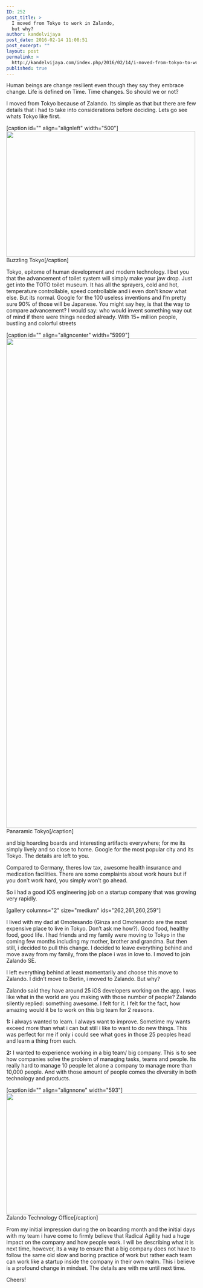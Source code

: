 ```yaml
---
ID: 252
post_title: >
  I moved from Tokyo to work in Zalando,
  but why?
author: kandelvijaya
post_date: 2016-02-14 11:08:51
post_excerpt: ""
layout: post
permalink: >
  http://kandelvijaya.com/index.php/2016/02/14/i-moved-from-tokyo-to-work-in-zalando-but-why/
published: true
---
```

Human beings are change resilient even though they say they embrace change. Life is defined on Time. Time changes. So should we or not?

I moved from Tokyo because of Zalando. Its simple as that but there are few details that i had to take into considerations before deciding. Lets go see whats Tokyo like first.

[caption id="" align="alignleft" width="500"]<img class="" src="http://www.maryville.edu/globaled/files/2012/09/file3041299869591.png" alt="" width="500" height="332" /> Buzzling Tokyo[/caption]

Tokyo, epitome of human development and modern technology. I bet you that the advancement of toilet system will simply make your jaw drop. Just get into the TOTO toilet museum. It has all the sprayers, cold and hot, temperature controllable, speed controllable and i even don’t know what else. But its normal. Google for the 100 useless inventions and I’m pretty sure 90% of those will be Japanese. You might say hey, is that the way to compare advancement? I would say: who would invent something way out of mind if there were things needed already. With 15+ million people, bustling and colorful streets

[caption id="" align="aligncenter" width="5999"]<img class="" src="https://upload.wikimedia.org/wikipedia/commons/8/83/Tokyo_from_the_top_of_the_SkyTree_(cropped).JPG" alt="" width="5999" height="1294" /> Panaramic Tokyo[/caption]

and big hoarding boards and interesting artifacts everywhere; for me its simply lively and so close to home. Google for the most popular city and its Tokyo. The details are left to you.

Compared to Germany, theres low tax, awesome health insurance and medication facilities. There are some complaints about work hours but if you don’t work hard, you simply won’t go ahead.

So i had a good iOS engineering job on a startup company that was growing very rapidly.

[gallery columns="2" size="medium" ids="262,261,260,259"]

I lived with my dad at Omotesando (Ginza and Omotesando are the most expensive place to live in Tokyo. Don’t ask me how?). Good food, healthy food, good life. I had friends and my family were moving to Tokyo in the coming few months including my mother, brother and grandma. But then still, i decided to pull this change. I decided to leave everything behind and move away from my family, from the place i was in love to. I moved to join Zalando SE.

I left everything behind at least momentarily and choose this move to Zalando. I didn’t move to Berlin, i moved to Zalando. But why?

Zalando said they have around 25 iOS developers working on the app. I was like what in the world are you making with those number of people? Zalando silently replied: something awesome. I felt for it. I felt for the fact, how amazing would it be to work on this big team for 2 reasons.

<strong>1:</strong> i always wanted to learn. I always want to improve. Sometime my wants exceed more than what i can but still i like to want to do new things. This was perfect for me if only i could see what goes in those 25 peoples head and learn a thing from each.

<strong>2:</strong> I wanted to experience working in a big team/ big company. This is to see how companies solve the problem of managing tasks, teams and people. Its really hard to manage 10 people let alone a company to manage more than 10,000 people. And with those amount of people comes the diversity in both technology and products.

[caption id="" align="alignnone" width="593"]<img class="" src="http://images.cdn.baunetz.de/img/1/6/2/5/4/8/1/ca4390b52a3969c6.jpeg" alt="" width="593" height="320" /> Zalando Technology Office[/caption]

From my initial impression during the on boarding month and the initial days with my team i have come to firmly believe that Radical Agility had a huge impact on the company and how people work. I will be describing what it is next time, however, its a way to ensure that a big company does not have to follow the same old slow and boring practice of work but rather each team can work like a startup inside the company in their own realm. This i believe is a profound change in mindset. The details are with me until next time.

Cheers!